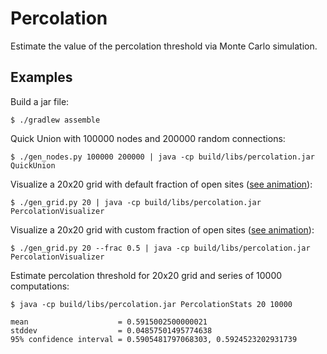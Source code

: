 # Percolation 

Estimate the value of the percolation threshold via Monte Carlo simulation. 

## Examples 

Build a jar file:

    $ ./gradlew assemble

Quick Union with 100000 nodes and 200000 random connections:

    $ ./gen_nodes.py 100000 200000 | java -cp build/libs/percolation.jar QuickUnion

Visualize a 20x20 grid with default fraction of open sites ([see animation](visualizer1.gif?raw=true)):

    $ ./gen_grid.py 20 | java -cp build/libs/percolation.jar PercolationVisualizer

Visualize a 20x20 grid with custom fraction of open sites ([see animation](visualizer2.gif?raw=true)):

    $ ./gen_grid.py 20 --frac 0.5 | java -cp build/libs/percolation.jar PercolationVisualizer

Estimate percolation threshold for 20x20 grid and series of 10000 computations:

    $ java -cp build/libs/percolation.jar PercolationStats 20 10000

    mean                    = 0.5915002500000021
    stddev                  = 0.04857501495774638
    95% confidence interval = 0.5905481797068303, 0.5924523202931739
